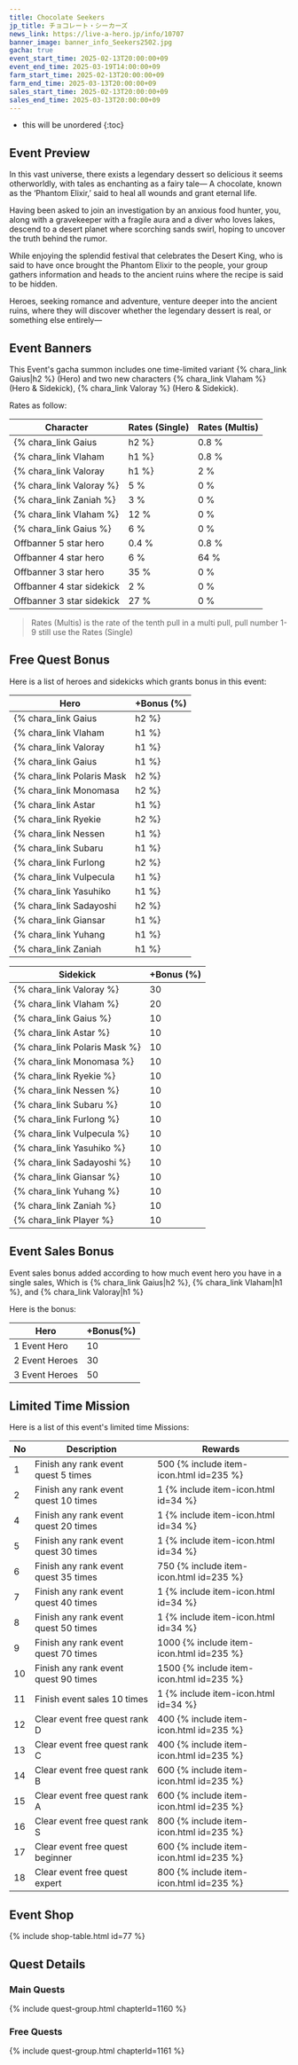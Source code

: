 ```yaml
---
title: Chocolate Seekers
jp_title: チョコレート・シーカーズ
news_link: https://live-a-hero.jp/info/10707
banner_image: banner_info_Seekers2502.jpg
gacha: true
event_start_time: 2025-02-13T20:00:00+09
event_end_time: 2025-03-19T14:00:00+09
farm_start_time: 2025-02-13T20:00:00+09
farm_end_time: 2025-03-13T20:00:00+09
sales_start_time: 2025-02-13T20:00:00+09
sales_end_time: 2025-03-13T20:00:00+09
---
```


* this will be unordered
{:toc}

## Event Preview

In this vast universe, there exists a legendary dessert so delicious it seems otherworldly, with tales as enchanting as a fairy tale—
A chocolate, known as the ‘Phantom Elixir,’ said to heal all wounds and grant eternal life.

Having been asked to join an investigation by an anxious food hunter, 
you, along with a gravekeeper with a fragile aura and a diver who loves lakes, 
descend to a desert planet where scorching sands swirl, hoping to uncover the truth behind the rumor.

While enjoying the splendid festival that celebrates the Desert King, 
who is said to have once brought the Phantom Elixir to the people, 
your group gathers information and heads to the ancient ruins where the recipe is said to be hidden.

Heroes, seeking romance and adventure, venture deeper into the ancient ruins, 
where they will discover whether the legendary dessert is real, or something else entirely—

## Event Banners

This Event's gacha summon includes one time-limited variant {% chara_link Gaius|h2 %} (Hero) and two new characters {% chara_link Vlaham %} (Hero & Sidekick), {% chara_link Valoray %} (Hero & Sidekick).

Rates as follow:

| Character                                                | Rates (Single) | Rates (Multis) |
|----------------------------------------------------------|----------------|----------------|
| {% chara_link Gaius|h2 %}                               | 0.8 %            | 1.6 %            |
| {% chara_link Vlaham|h1 %}                              | 0.8 %            | 1.6 %            |
| {% chara_link Valoray|h1 %}                             | 2 %              | 32 %             |
| {% chara_link Valoray %}                                 | 5 %              | 0 %             |
| {% chara_link Zaniah %}                                 | 3 %              | 0 %             |
| {% chara_link Vlaham %}                                   | 12 %             | 0 %             |
| {% chara_link Gaius %}                                   | 6 %             | 0 %             |
| Offbanner 5 star hero                                    | 0.4 %            | 0.8 %            |
| Offbanner 4 star hero                                    | 6 %              | 64 %             |
| Offbanner 3 star hero                                    | 35 %             | 0 %              |
| Offbanner 4 star sidekick                                | 2 %              | 0 %              |
| Offbanner 3 star sidekick                                | 27 %             | 0 %              |

>Rates (Multis) is the rate of the tenth pull in a multi pull, pull number 1-9 still use the Rates (Single)

## Free Quest Bonus

Here is a list of heroes and sidekicks which grants bonus in this event:

| Hero | +Bonus (%)|
|------------|--------------|
| {% chara_link Gaius|h2 %} | 40 |
| {% chara_link Vlaham|h1 %}  | 40 |
| {% chara_link Valoray|h1 %}  | 30 |
| {% chara_link Gaius|h1 %}  | 20 |
| {% chara_link Polaris Mask|h2 %} | 20 |
| {% chara_link Monomasa|h2 %}  | 20 |
| {% chara_link Astar|h1 %} | 10 | 
| {% chara_link Ryekie|h2 %} | 20 |
| {% chara_link Nessen|h1 %} | 20 | 
| {% chara_link Subaru|h1 %} | 10 | 
| {% chara_link Furlong|h2 %} | 20 | 
| {% chara_link Vulpecula|h1 %} | 20 | 
| {% chara_link Yasuhiko|h1 %} | 10 | 
| {% chara_link Sadayoshi|h2 %} | 20 | 
| {% chara_link Giansar|h1 %} | 20 | 
| {% chara_link Yuhang|h1 %} | 10 | 
| {% chara_link Zaniah|h1 %} | 10 | 

| Sidekick | +Bonus (%) |
|-------------|---------------|
| {% chara_link Valoray %} | 30 | 
| {% chara_link Vlaham %}  | 20 | 
| {% chara_link Gaius %}  | 10 | 
| {% chara_link Astar %}  | 10 | 
| {% chara_link Polaris Mask %}  | 10 |
| {% chara_link Monomasa %}  | 10 | 
| {% chara_link Ryekie %}  | 10 | 
| {% chara_link Nessen %}  | 10 | 
| {% chara_link Subaru %}  | 10 | 
| {% chara_link Furlong %}  | 10 | 
| {% chara_link Vulpecula %}  | 10 |
| {% chara_link Yasuhiko %}  | 10 | 
| {% chara_link Sadayoshi %}  | 10 | 
| {% chara_link Giansar %}  | 10 | 
| {% chara_link Yuhang %}  | 10 | 
| {% chara_link Zaniah %}  | 10 | 
| {% chara_link Player %} | 10 | 

## Event Sales Bonus

Event sales bonus added according to how much event hero you have in a single sales, Which is
{% chara_link Gaius|h2 %}, {% chara_link Vlaham|h1 %}, and {% chara_link Valoray|h1 %}

Here is the bonus:

| Hero   | +Bonus(%) |
|--------|-----------|
| 1 Event Hero   |     10    |
| 2 Event Heroes |     30    |
| 3 Event Heroes |     50    |

## Limited Time Mission

Here is a list of this event's limited time Missions:

| No  | Description      | Rewards      |
|----|-----------------------------------------------------------|----------------|
| 1  | Finish any rank event quest 5 times | 500 {% include item-icon.html id=235 %}    |
| 2  | Finish any rank event quest 10 times | 1 {% include item-icon.html id=34 %}    |
| 4  | Finish any rank event quest 20 times | 1 {% include item-icon.html id=34 %}    |
| 5  | Finish any rank event quest 30 times | 1 {% include item-icon.html id=34 %}    |
| 6  | Finish any rank event quest 35 times | 750 {% include item-icon.html id=235 %}    |
| 7  | Finish any rank event quest 40 times | 1 {% include item-icon.html id=34 %}    |
| 8  | Finish any rank event quest 50 times | 1 {% include item-icon.html id=34 %}    |
| 9  | Finish any rank event quest 70 times | 1000 {% include item-icon.html id=235 %}    |
| 10  | Finish any rank event quest 90 times | 1500 {% include item-icon.html id=235 %}    |
| 11  | Finish event sales 10 times | 1 {% include item-icon.html id=34 %}    |
| 12 | Clear event free quest rank D  | 400 {% include item-icon.html id=235 %}    |
| 13 | Clear event free quest rank C  | 400 {% include item-icon.html id=235 %}    |
| 14 | Clear event free quest rank B  | 600 {% include item-icon.html id=235 %}    |
| 15 | Clear event free quest rank A  | 600 {% include item-icon.html id=235 %}    |
| 16 | Clear event free quest rank S  | 800 {% include item-icon.html id=235 %}    |
| 17 | Clear event free quest beginner  | 600 {% include item-icon.html id=235 %}    |
| 18 | Clear event free quest expert  | 800 {% include item-icon.html id=235 %}    |

## Event Shop

{% include shop-table.html id=77 %}

## Quest Details

### Main Quests

{% include quest-group.html chapterId=1160 %}

### Free Quests

{% include quest-group.html chapterId=1161 %}
